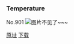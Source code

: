 ### Temperature
No.901
![图片不见了~~~](https://imgs.xkcd.com/comics/temperature.png)

[原址](https://xkcd.com//901) [下载](https://imgs.xkcd.com/comics/temperature.png)

